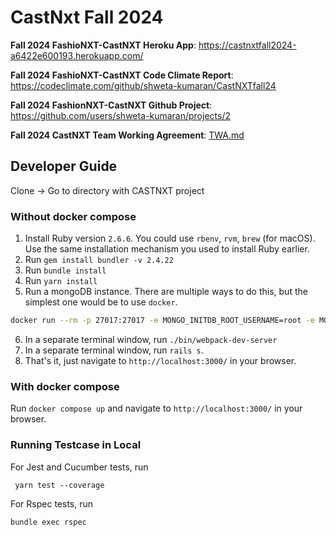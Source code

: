 # CastNxt Fall 2024

**Fall 2024 FashioNXT-CastNXT Heroku App**:  https://castnxtfall2024-a6422e600193.herokuapp.com/ 

**Fall 2024 FashioNXT-CastNXT Code Climate Report**: https://codeclimate.com/github/shweta-kumaran/CastNXTfall24

**Fall 2024 FashionNXT-CastNXT Github Project**: https://github.com/users/shweta-kumaran/projects/2

**Fall 2024 CastNXT Team Working Agreement**: [TWA.md](./TWA.md)


## Developer Guide

Clone -> Go to directory with CASTNXT project

### Without docker compose

1. Install Ruby version `2.6.6`. You could use `rbenv`, `rvm`, `brew` (for macOS). Use the same installation mechanism you used to install Ruby earlier.
2. Run `gem install bundler -v 2.4.22`
3. Run `bundle install`
4. Run `yarn install`
5. Run a mongoDB instance. There are multiple ways to do this, but the simplest one would be to use `docker`.
```sh
docker run --rm -p 27017:27017 -e MONGO_INITDB_ROOT_USERNAME=root -e MONGO_INITDB_ROOT_PASSWORD=example -v data:/data/db mongo:8.0.0
```
6. In a separate terminal window, run `./bin/webpack-dev-server`
7. In a separate terminal window, run `rails s`.
8. That's it, just navigate to `http://localhost:3000/` in your browser.


### With docker compose
Run `docker compose up` and navigate to `http://localhost:3000/` in your browser.

### Running Testcase in Local

For Jest and Cucumber tests, run
```
 yarn test --coverage
```
For Rspec tests, run
```
bundle exec rspec
```